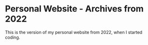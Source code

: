 # Personal Website - Archives from 2022
This is the version of my personal website from 2022, when I started coding.